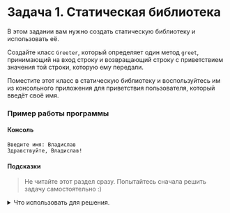 # Задача 1. Статическая библиотека
В этом задании вам нужно создать статическую библиотеку и использовать её.

Создайте класс `Greeter`, который определяет один метод `greet`, принимающий на вход строку и возвращающий строку с приветствием значения той строки, которую ему передали.

Поместите этот класс в статическую библиотеку и воспользуйтесь им из консольного приложения для приветствия пользователя, который введёт своё имя.

### Пример работы программы
#### Консоль
```
Введите имя: Владислав
Здравствуйте, Владислав!
```

#### Подсказки

> Не читайте этот раздел сразу. Попытайтесь сначала решить задачу самостоятельно :)

<details>

<summary>Что использовать для решения.</summary>

Чтобы иметь возможность подключить заголовочный файл библиотеки, нужно добавить в проект-клиент директорию, в которой находятся заголовочные файлы библиотеки.

Чтобы проект-клиент включил в себя статическую библиотеку, нужно добавить ссылку на неё в проект-клиент.

</details>
